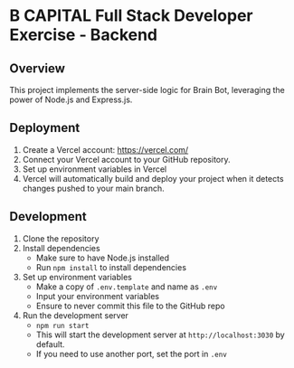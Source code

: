 # B CAPITAL Full Stack Developer Exercise - Backend

## Overview

This project implements the server-side logic for Brain Bot, leveraging the power of Node.js and Express.js.

## Deployment

1. Create a Vercel account: https://vercel.com/
1. Connect your Vercel account to your GitHub repository.
1. Set up environment variables in Vercel
1. Vercel will automatically build and deploy your project when it detects changes pushed to your main branch.

## Development

1. Clone the repository
1. Install dependencies
   - Make sure to have Node.js installed
   - Run `npm install` to install dependencies
1. Set up environment variables
   - Make a copy of `.env.template` and name as `.env`
   - Input your environment variables
   - Ensure to never commit this file to the GitHub repo
1. Run the development server
   - `npm run start`
   - This will start the development server at `http://localhost:3030` by default.
   - If you need to use another port, set the port in `.env`
